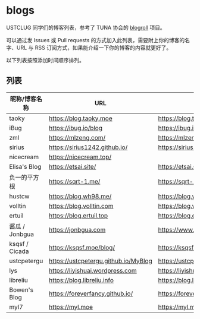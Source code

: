 # blogs

USTCLUG 同学们的博客列表，参考了 TUNA 协会的 [blogroll](https://github.com/tuna/blogroll) 项目。

可以通过发 Issues 或 Pull requests 的方式加入此列表，需要附上你的博客的名字、URL 与 RSS 订阅方式，如果能介绍一下你的博客的内容就更好了。

以下列表按照添加时间顺序排列。

## 列表

| 昵称/博客名称 | URL | RSS |
| --- | --- | --- |
| taoky | https://blog.taoky.moe | https://blog.taoky.moe/feed.xml |
| iBug | https://ibug.io/blog | https://ibug.io/feed.xml |
| zml | https://mlzeng.com/ | https://mlzeng.com/index.xml |
| sirius | https://sirius1242.github.io/ | https://sirius1242.github.io/feed.xml |
| nicecream | https://nicecream.top/ |  |
| Elisa's Blog | https://etsai.site/ | https://etsai.site/rss2.xml |
| 负一的平方根 | https://sqrt-1.me/ | https://sqrt-1.me/?feed=rss2 |
| hustcw | https://blog.wh98.me/ | https://blog.wh98.me/atom.xml |
| volltin | https://blog.volltin.com | https://blog.volltin.com/feed/ |
| ertuil | https://blog.ertuil.top | https://blog.ertuil.top/post/index.xml |
| 酱瓜 / Jonbgua | https://jonbgua.com | https://www.jonbgua.com/atom.xml |
| ksqsf / Cicada | https://ksqsf.moe/blog/ | https://ksqsf.moe/atom.xml |
| ustcpetergu | https://ustcpetergu.github.io/MyBlog | https://ustcpetergu.github.io/MyBlog/feed.xml |
| lys | https://liyishuai.wordpress.com | https://liyishuai.wordpress.com/feed/ |
| libreliu | https://blog.libreliu.info | https://blog.libreliu.info/atom.xml |
| Bowen's Blog | https://foreverfancy.github.io/ | https://foreverfancy.github.io/atom.xml |
| myl7 | https://myl.moe | https://myl.moe/rss |
